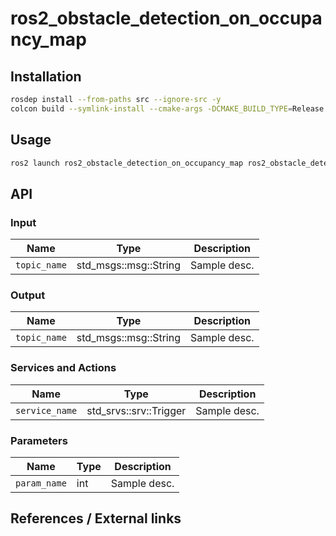 # ros2_obstacle_detection_on_occupancy_map
<!-- Required -->
<!-- Package description -->

## Installation
<!-- Required -->
<!-- Things to consider:
    - How to build package? 
    - Are there any other 3rd party dependencies required? -->

```bash
rosdep install --from-paths src --ignore-src -y
colcon build --symlink-install --cmake-args -DCMAKE_BUILD_TYPE=Release -DCMAKE_EXPORT_COMPILE_COMMANDS=On --packages-up-to ros2_obstacle_detection_on_occupancy_map
```

## Usage
<!-- Required -->
<!-- Things to consider:
    - Launching package. 
    - Exposed API (example service/action call. -->

```bash
ros2 launch ros2_obstacle_detection_on_occupancy_map ros2_obstacle_detection_on_occupancy_map.launch.py
```

## API
<!-- Required -->
<!-- Things to consider:
    - How do you use the package / API? -->

### Input

| Name         | Type                  | Description  |
| ------------ | --------------------- | ------------ |
| `topic_name` | std_msgs::msg::String | Sample desc. |

### Output

| Name         | Type                  | Description  |
| ------------ | --------------------- | ------------ |
| `topic_name` | std_msgs::msg::String | Sample desc. |

### Services and Actions

| Name           | Type                   | Description  |
| -------------- | ---------------------- | ------------ |
| `service_name` | std_srvs::srv::Trigger | Sample desc. |

### Parameters

| Name         | Type | Description  |
| ------------ | ---- | ------------ |
| `param_name` | int  | Sample desc. |


## References / External links
<!-- Optional -->
